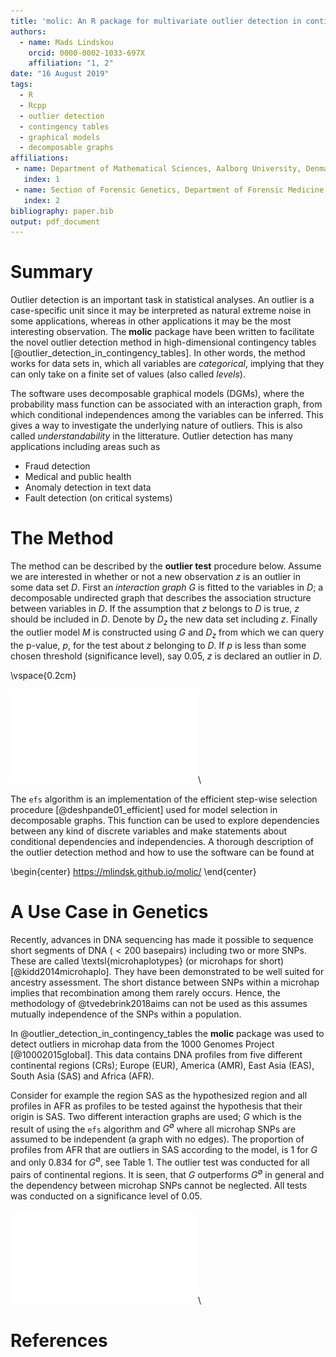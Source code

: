 ```yaml
---
title: 'molic: An R package for multivariate outlier detection in contingency tables'
authors:
  - name: Mads Lindskou
    orcid: 0000-0002-1033-697X
    affiliation: "1, 2"
date: "16 August 2019"
tags:
  - R
  - Rcpp
  - outlier detection
  - contingency tables
  - graphical models
  - decomposable graphs
affiliations:
 - name: Department of Mathematical Sciences, Aalborg University, Denmark
   index: 1
 - name: Section of Forensic Genetics, Department of Forensic Medicine, Faculty of Health and Medical Sciences, University of Copenhagen, Denmark
   index: 2
bibliography: paper.bib
output: pdf_document
---
```



<!-- pandoc --filter pandoc-citeproc --bibliography=paper.bib --variable papersize=a4paper -s paper.md -o paper.pdf & evince paper.pdf -->

# Summary

Outlier detection is an important task in statistical analyses. An outlier is a case-specific unit since it may be interpreted as natural extreme noise in some applications, whereas in other applications it may be the most interesting observation. The **molic** package have been written to facilitate the novel outlier detection method in high-dimensional contingency tables [@outlier_detection_in_contingency_tables]. In other words, the method works for data sets in, which all variables are _categorical_, implying that they can only take on a finite set of values (also called _levels_).

The software uses decomposable graphical models (DGMs), where the probability mass function can be associated with an interaction graph, from which conditional independences among the variables can be inferred. This gives a way to investigate the underlying nature of outliers. This is also called _understandability_ in the litterature. Outlier detection has many applications including areas such as

 - Fraud detection
 - Medical and public health
 - Anomaly detection in text data
 - Fault detection (on critical systems) 

# The Method

The method can be described by the **outlier test** procedure below. Assume we are interested in whether or not a new observation $z$ is an outlier in some data set $D$. First an _interaction graph_ $G$ is fitted to the variables in $D$; a decomposable undirected graph that describes the association structure between variables in $D$. If the assumption that $z$ belongs to $D$ is true, $z$ should be included in $D$. Denote by $D_z$ the new data set including $z$. Finally the outlier model $M$ is constructed using $G$ and $D_z$ from which we can query the p-value, $p$, for the test about $z$ belonging to $D$. If $p$ is less than some chosen threshold (significance level), say $0.05$, $z$ is declared an outlier in $D$.

\vspace{0.2cm}

![](outlier_test_alg.pdf)\

The `efs` algorithm is an implementation of the efficient step-wise selection procedure [@deshpande01_efficient] used for model selection in decomposable graphs. This function can be used to explore dependencies between any kind of discrete variables and make statements about conditional dependencies and independencies. A thorough description of the outlier detection method and how to use the software can be found at 

\begin{center}
https://mlindsk.github.io/molic/
\end{center}

# A Use Case in Genetics

Recently, advances in DNA sequencing has made it possible to sequence short segments of DNA ($< 200$ basepairs) including two or more SNPs. These are called \textsl{microhaplotypes} (or microhaps for short) [@kidd2014microhaplo]. They have been demonstrated to be well suited for ancestry assessment. The short distance between SNPs within a microhap implies that recombination among them rarely occurs. Hence, the methodology of @tvedebrink2018aims can not be used as this assumes mutually independence of the SNPs within a population.

In @outlier_detection_in_contingency_tables the **molic** package was used to detect outliers in microhap data from the 1000 Genomes Project [@10002015global]. This data contains DNA profiles from five different continental regions (CRs); Europe (EUR), America (AMR), East Asia (EAS), South Asia (SAS) and Africa (AFR). 

Consider for example the region SAS as the hypothesized region and all profiles in AFR as profiles to be tested against the hypothesis that their origin is SAS. Two different interaction graphs are used; $G$ which is the result of using the `efs` algorithm and $G^{\emptyset}$ where all microhap SNPs are assumed to be independent (a graph with no edges). The proportion of profiles from AFR that are outliers in SAS according to the model, is $1$ for $G$ and only $0.834$ for $G^{\emptyset}$, see Table 1. The outlier test was conducted for all pairs of continental regions. It is seen, that $G$ outperforms $G^{\emptyset}$ in general and the dependency between microhap SNPs cannot be neglected. All tests was conducted on a significance level of $0.05$.

![](performance_matrix.pdf)\


# References
